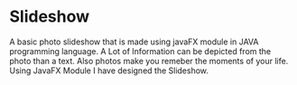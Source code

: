 # Slideshow
A basic photo slideshow that is made using javaFX module in JAVA programming language.
A Lot of Information can be depicted from the photo than a text.
Also photos make you remeber the moments of your life.
Using JavaFX Module I have designed the Slideshow.
